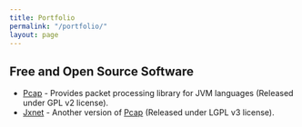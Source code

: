 ```yaml
---
title: Portfolio
permalink: "/portfolio/"
layout: page
---
```



## Free and Open Source Software

* [Pcap](https://pcap.ardikars.com "Pcap docs") - Provides packet processing library for JVM languages (Released under GPL v2 license).
* [Jxnet](https://github.com/jxnet "Jxnet source code") - Another version of [Pcap](https://pcap.ardikars.com) (Released under LGPL v3 license).
